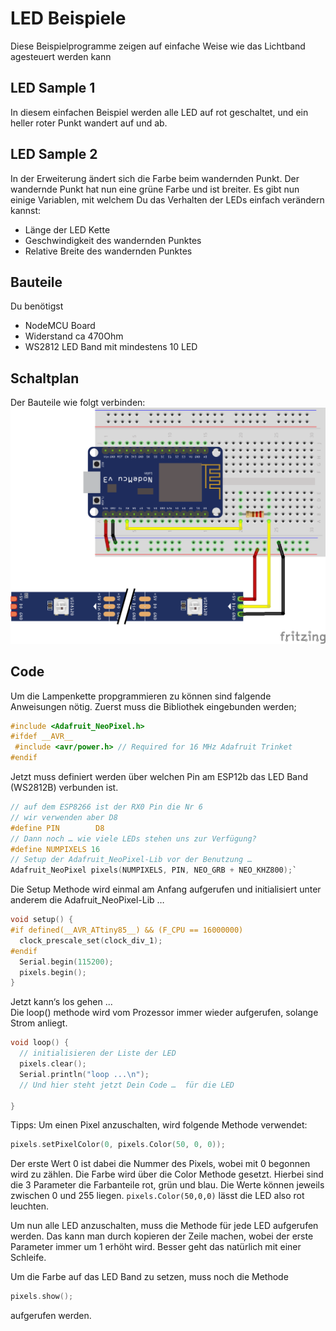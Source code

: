# LED Beispiele

Diese Beispielprogramme zeigen auf einfache Weise wie das Lichtband agesteuert werden kann

## LED Sample 1
In diesem einfachen Beispiel werden alle LED auf rot geschaltet, und ein heller roter Punkt wandert auf und ab.
## LED Sample 2
In der Erweiterung ändert sich die Farbe beim wandernden Punkt. Der wandernde Punkt hat nun eine grüne Farbe und ist breiter.
Es gibt nun einige Variablen, mit welchem Du das Verhalten der LEDs einfach verändern kannst:
* Länge der LED Kette
* Geschwindigkeit des wandernden Punktes
* Relative Breite des wandernden Punktes

## Bauteile
Du benötigst
- NodeMCU Board
- Widerstand ca 470Ohm
- WS2812 LED Band mit mindestens 10 LED

## Schaltplan
Der Bauteile wie folgt verbinden: ![Schaltplan](./LED_Sample.png)


## Code

Um die Lampenkette propgrammieren zu können sind falgende Anweisungen nötig.
Zuerst muss die Bibliothek eingebunden werden;

```c
#include <Adafruit_NeoPixel.h>
#ifdef __AVR__
 #include <avr/power.h> // Required for 16 MHz Adafruit Trinket
#endif
```

Jetzt muss definiert werden über welchen Pin am ESP12b das LED Band (WS2812B) verbunden ist.

```c
// auf dem ESP8266 ist der RX0 Pin die Nr 6
// wir verwenden aber D8
#define PIN        D8
// Dann noch … wie viele LEDs stehen uns zur Verfügung? 
#define NUMPIXELS 16
// Setup der Adafruit_NeoPixel-Lib vor der Benutzung … 
Adafruit_NeoPixel pixels(NUMPIXELS, PIN, NEO_GRB + NEO_KHZ800);`
```

Die Setup Methode wird einmal am Anfang aufgerufen und initialisiert unter anderem die Adafruit_NeoPixel-Lib … 
```c
void setup() {
#if defined(__AVR_ATtiny85__) && (F_CPU == 16000000)
  clock_prescale_set(clock_div_1);
#endif
  Serial.begin(115200);
  pixels.begin();
}
```

Jetzt kann‘s los gehen ...  
Die loop() methode wird vom Prozessor immer wieder aufgerufen, solange Strom anliegt. 

```c
void loop() {
  // initialisieren der Liste der LED
  pixels.clear();
  Serial.println("loop ...\n");
  // Und hier steht jetzt Dein Code …  für die LED
  
}
```

Tipps:
Um einen Pixel anzuschalten, wird folgende Methode verwendet:
```c
pixels.setPixelColor(0, pixels.Color(50, 0, 0));
```
Der erste Wert 0 ist dabei die Nummer des Pixels, wobei mit 0 begonnen wird zu zählen.
Die Farbe wird über die Color Methode gesetzt. Hierbei sind die 3 Parameter die Farbanteile rot, grün und blau. Die Werte können jeweils zwischen 0 und 255 liegen.  `pixels.Color(50,0,0)` lässt die LED also rot leuchten.

Um nun alle LED anzuschalten, muss die Methode für jede LED aufgerufen werden. Das kann man durch kopieren der Zeile machen, wobei der erste Parameter immer um 1 erhöht wird. Besser geht das natürlich mit einer Schleife.

Um die Farbe auf das LED Band zu setzen, muss noch die Methode
```c
pixels.show();
```
aufgerufen werden.

